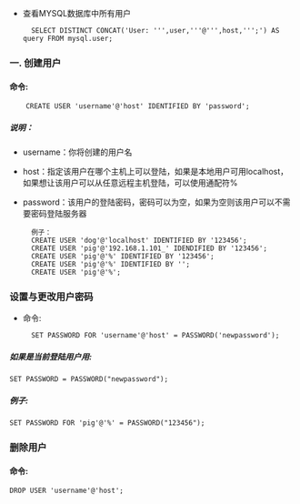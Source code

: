 - 查看MYSQL数据库中所有用户

		SELECT DISTINCT CONCAT('User: ''',user,'''@''',host,''';') AS query FROM mysql.user;

###  一. 创建用户

#### 命令:

		CREATE USER 'username'@'host' IDENTIFIED BY 'password';

##### 说明：

- username：你将创建的用户名
- host：指定该用户在哪个主机上可以登陆，如果是本地用户可用localhost，如果想让该用户可以从任意远程主机登陆，可以使用通配符%
- password：该用户的登陆密码，密码可以为空，如果为空则该用户可以不需要密码登陆服务器

		例子：
		CREATE USER 'dog'@'localhost' IDENTIFIED BY '123456';
		CREATE USER 'pig'@'192.168.1.101_' IDENDIFIED BY '123456';
		CREATE USER 'pig'@'%' IDENTIFIED BY '123456';
		CREATE USER 'pig'@'%' IDENTIFIED BY '';
		CREATE USER 'pig'@'%';

### 设置与更改用户密码

- 命令:

		SET PASSWORD FOR 'username'@'host' = PASSWORD('newpassword');

##### 如果是当前登陆用户用:

	SET PASSWORD = PASSWORD("newpassword");

##### 例子:

	SET PASSWORD FOR 'pig'@'%' = PASSWORD("123456");

### 删除用户

#### 命令:

	DROP USER 'username'@'host';